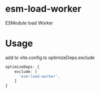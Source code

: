 # esm-load-worker

ESModule load Worker

# Usage

add to vite.config.ts optimizeDeps.exclude

```ts
optimizeDeps: {
    exclude: [
      'esm-load-worker',
    ]
}
```

